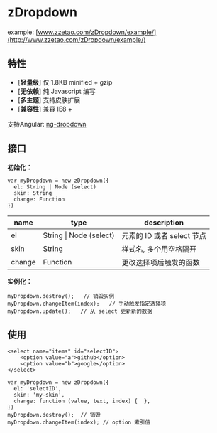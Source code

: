 # zDropdown

example:  [www.zzetao.com/zDropdown/example/](http://www.zzetao.com/zDropdown/example/)

## 特性

- [**轻量级**] 仅 1.8KB minified + gzip
- [**无依赖**] 纯 Javascript 编写
- [**多主题**] 支持皮肤扩展
- [**兼容性**] 兼容 IE8 +




支持Angular: [ng-dropdown](https://github.com/zzetao/ng-dropdown)



## 接口

**初始化：**

```
var myDropdown = new zDropdown({
  el: String | Node (select)
  skin: String
  change: Function
})
```

| name   | type                    | description         |
| ------ | ----------------------- | ------------------- |
| el     | String \| Node (select) | 元素的 ID 或者 select 节点 |
| skin   | String                  | 样式名, 多个用空格隔开        |
| change | Function                | 更改选择项后触发的函数         |



**实例化：**

```
myDropdown.destroy();   // 销毁实例
myDropdown.changeItem(index);   // 手动触发指定选择项
myDropdown.update();   // 从 select 更新新的数据
```



## 使用

```
<select name="items" id="selectID">
	<option value="a">github</option>
	<option value="b">google</option>
</select>

var myDropdown = new zDropdown({
  el: 'selectID',
  skin: 'my-skin',
  change: function (value, text, index) {  },
})
myDropdown.destroy();  // 销毁
myDropdown.changeItem(index); // option 索引值
```
